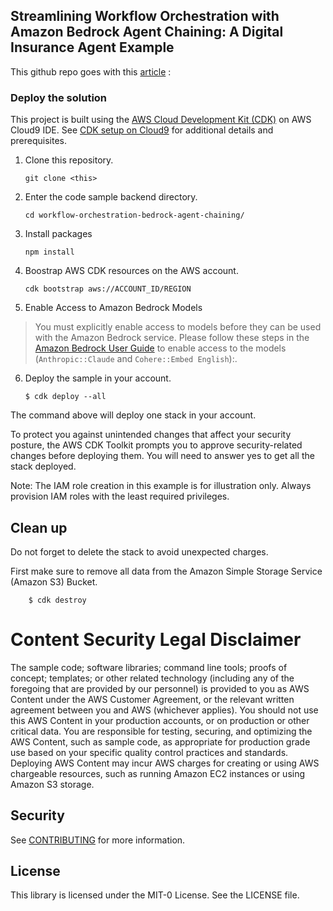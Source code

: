 ## Streamlining Workflow Orchestration with Amazon Bedrock Agent Chaining: A Digital Insurance Agent Example

This github repo goes with this [article](https://community.aws/editor/posts/preview/content/2aVhjeNXvQKS1RBv8sskcmYbz7r?v=2aVhjft1haCpASEuc55LG1FTG85) :

### Deploy the solution
This project is built using the [AWS Cloud Development Kit (CDK)](https://aws.amazon.com/cdk/) on AWS Cloud9 IDE. See [CDK setup on Cloud9](https://docs.aws.amazon.com/cloud9/latest/user-guide/sample-cdk.html#sample-cdk-install-nodejs) for additional details and prerequisites.

1. Clone this repository.
    ```shell
    git clone <this>
    ```

2. Enter the code sample backend directory.
    ```shell
    cd workflow-orchestration-bedrock-agent-chaining/
    ```

3. Install packages
   ```shell
   npm install
   ```

4. Boostrap AWS CDK resources on the AWS account.
    ```shell
    cdk bootstrap aws://ACCOUNT_ID/REGION
    ```

5. Enable Access to Amazon Bedrock Models
> You must explicitly enable access to models before they can be used with the Amazon Bedrock service. Please follow these steps in the [Amazon Bedrock User Guide](https://docs.aws.amazon.com/bedrock/latest/userguide/model-access.html) to enable access to the models (```Anthropic::Claude``` and ```Cohere::Embed English```):.

6. Deploy the sample in your account. 
    ```shell
    $ cdk deploy --all
    ```
The command above will deploy one stack in your account.

To protect you against unintended changes that affect your security posture, the AWS CDK Toolkit prompts you to approve security-related changes before deploying them. You will need to answer yes to get all the stack deployed.

Note: The IAM role creation in this example is for illustration only. Always provision IAM roles with the least required privileges.

## Clean up

Do not forget to delete the stack to avoid unexpected charges.

First make sure to remove all data from the Amazon Simple Storage Service (Amazon S3) Bucket.

```shell
    $ cdk destroy
```
# Content Security Legal Disclaimer
The sample code; software libraries; command line tools; proofs of concept; templates; or other related technology (including any of the foregoing that are provided by our personnel) is provided to you as AWS Content under the AWS Customer Agreement, or the relevant written agreement between you and AWS (whichever applies). You should not use this AWS Content in your production accounts, or on production or other critical data. You are responsible for testing, securing, and optimizing the AWS Content, such as sample code, as appropriate for production grade use based on your specific quality control practices and standards. Deploying AWS Content may incur AWS charges for creating or using AWS chargeable resources, such as running Amazon EC2 instances or using Amazon S3 storage.

## Security

See [CONTRIBUTING](CONTRIBUTING.md#security-issue-notifications) for more information.

## License

This library is licensed under the MIT-0 License. See the LICENSE file.

